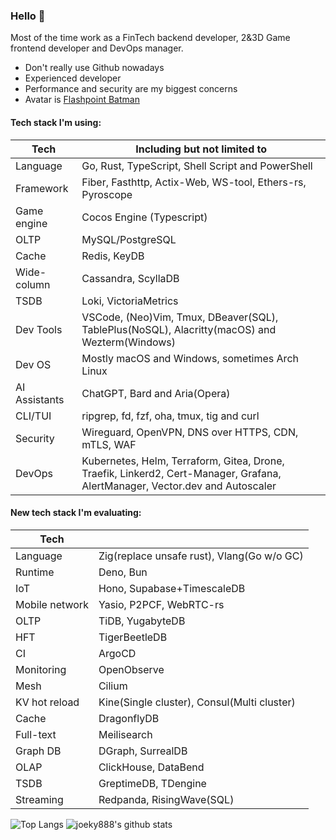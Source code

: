 ### Hello 👋

Most of the time work as a FinTech backend developer, 2&3D Game frontend developer and DevOps manager.

* Don't really use Github nowadays
* Experienced developer
* Performance and security are my biggest concerns
* Avatar is [Flashpoint Batman](https://vsbattles.fandom.com/wiki/Batman_(Thomas_Wayne))

#### Tech stack I'm using:

| Tech          | Including but not limited to                                                                                                 |
| ------------- | ---------------------------------------------------------------------------------------------------------------------------- |
| Language      | Go, Rust, TypeScript, Shell Script and PowerShell                                                                            |
| Framework     | Fiber, Fasthttp, Actix-Web, WS-tool, Ethers-rs, Pyroscope                                                                    |
| Game engine   | Cocos Engine (Typescript)                                                                                                    |
| OLTP          | MySQL/PostgreSQL                                                                                                             |
| Cache         | Redis, KeyDB                                                                                                                 |
| Wide-column   | Cassandra, ScyllaDB                                                                                                          |
| TSDB          | Loki, VictoriaMetrics                                                                                                        |
| Dev Tools     | VSCode, (Neo)Vim, Tmux, DBeaver(SQL), TablePlus(NoSQL), Alacritty(macOS) and Wezterm(Windows)                                |
| Dev OS        | Mostly macOS and Windows, sometimes Arch Linux                                                                               |
| AI Assistants | ChatGPT, Bard and Aria(Opera)                                                                                                |
| CLI/TUI       | ripgrep, fd, fzf, oha, tmux, tig and curl                                                                                    |
| Security      | Wireguard, OpenVPN, DNS over HTTPS, CDN, mTLS, WAF                                                                           |
| DevOps        | Kubernetes, Helm, Terraform, Gitea, Drone, Traefik, Linkerd2, Cert-Manager, Grafana, AlertManager, Vector.dev and Autoscaler |

#### New tech stack I'm evaluating:

| Tech           |                                             |
| -------------- | ------------------------------------------- |
| Language       | Zig(replace unsafe rust), Vlang(Go w/o GC)  |
| Runtime        | Deno, Bun                                   |
| IoT            | Hono, Supabase+TimescaleDB                  |
| Mobile network | Yasio, P2PCF, WebRTC-rs                     |
| OLTP           | TiDB, YugabyteDB                            |
| HFT            | TigerBeetleDB                               |
| CI             | ArgoCD                                      |
| Monitoring     | OpenObserve                                 |
| Mesh           | Cilium                                      |
| KV hot reload  | Kine(Single cluster), Consul(Multi cluster) |
| Cache          | DragonflyDB                                 |
| Full-text      | Meilisearch                                 |
| Graph DB       | DGraph, SurrealDB                           |
| OLAP           | ClickHouse, DataBend                        |
| TSDB           | GreptimeDB, TDengine                        |
| Streaming      | Redpanda, RisingWave(SQL)                   |

![Top Langs](https://github-readme-stats.vercel.app/api/top-langs/?username=joeky888&hide=html&theme=dark)
![joeky888's github stats](https://github-readme-stats.vercel.app/api?username=joeky888&show_icons=true&count_private=true&line_height=40&theme=synthwave)

